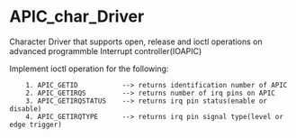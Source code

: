 # APIC_char_Driver
Character Driver that supports open, release and ioctl operations on advanced programmble Interrupt controller(IOAPIC)

Implement ioctl operation for the following:

        1. APIC_GETID           --> returns identification number of APIC
        2. APIC_GETIRQS         --> returns number of irq pins on APIC
        3. APIC_GETIRQSTATUS    --> returns irq pin status(enable or disable)
        4. APIC_GETIRQTYPE      --> returns irq pin signal type(level or edge trigger)
